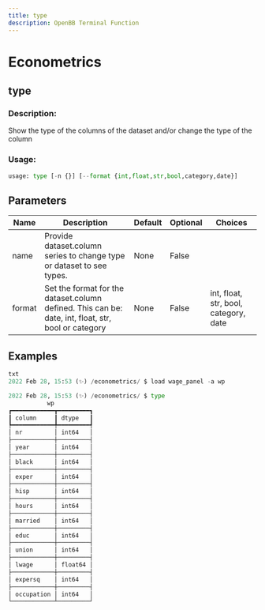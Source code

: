 ```yaml
---
title: type
description: OpenBB Terminal Function
---
```


# Econometrics

## type

### Description: 

Show the type of the columns of the dataset and/or change the type of the column

### Usage: 
```python
usage: type [-n {}] [--format {int,float,str,bool,category,date}]
```

## Parameters

| Name | Description | Default | Optional | Choices |
| ---- | ----------- | ------- | -------- | ------- |
| name | Provide dataset.column series to change type or dataset to see types. | None | False |  |
| format | Set the format for the dataset.column defined. This can be: date, int, float, str, bool or category | None | False | int, float, str, bool, category, date |


## Examples

```python
txt
2022 Feb 28, 15:53 (✨) /econometrics/ $ load wage_panel -a wp

2022 Feb 28, 15:53 (✨) /econometrics/ $ type
           wp
┏━━━━━━━━━━━━┳━━━━━━━━━┓
┃ column     ┃ dtype   ┃
┡━━━━━━━━━━━━╇━━━━━━━━━┩
│ nr         │ int64   │
├────────────┼─────────┤
│ year       │ int64   │
├────────────┼─────────┤
│ black      │ int64   │
├────────────┼─────────┤
│ exper      │ int64   │
├────────────┼─────────┤
│ hisp       │ int64   │
├────────────┼─────────┤
│ hours      │ int64   │
├────────────┼─────────┤
│ married    │ int64   │
├────────────┼─────────┤
│ educ       │ int64   │
├────────────┼─────────┤
│ union      │ int64   │
├────────────┼─────────┤
│ lwage      │ float64 │
├────────────┼─────────┤
│ expersq    │ int64   │
├────────────┼─────────┤
│ occupation │ int64   │
└────────────┴─────────┘

```

